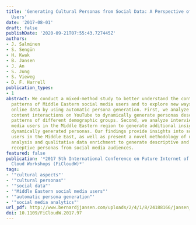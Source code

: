 ```yaml
---
title: 'Generating Cultural Personas from Social Data: A Perspective of Middle Eastern
  Users'
date: '2017-08-01'
draft: false
publishDate: '2020-09-21T07:55:43.727445Z'
authors:
- J. Salminen
- S. Sengün
- H. Kwak
- B. Jansen
- J. An
- S. Jung
- S. Vieweg
- D. F. Harrell
publication_types:
- 1
abstract: We conduct a mixed-method study to better understand the content consumption
  patterns of Middle Eastern social media users and to explore new ways to present
  online data by using automatic persona generation. First, we analyze millions of
  content interactions on YouTube to dynamically generate personas describing behavioral
  patterns of different demographic groups. Second, we analyze interview data on social
  media users in the Middle Eastern region to generate additional insights into the
  dynamically generated personas. Our findings provide insights into social media
  users in the Middle East, as well as present a novel methodology of using computational
  analysis and qualitative data enrichment to generate descriptive and culturally
  receptive personas from social media audiences.
featured: false
publication: '*2017 5th International Conference on Future Internet of Things and
  Cloud Workshops (FiCloudW)*'
tags:
- '"cultural aspects"'
- '"cultural personas"'
- '"social data"'
- '"Middle Eastern social media users"'
- '"automatic persona generation"'
- '"social media analytics"'
url_pdf: http://www.bernardjjansen.com/uploads/2/4/1/8/24188166/jansen_mena_personas2017.pdf
doi: 10.1109/FiCloudW.2017.97
---
```


